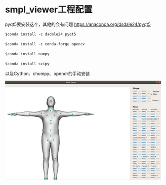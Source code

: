 # smpl_viewer工程配置

pyqt5要安装这个，其他的会有问题 <https://anaconda.org/dsdale24/pyqt5>

```shell
$conda install -c dsdale24 pyqt5 

$conda install -c conda-forge opencv

$conda install numpy

$conda install scipy
```

以及Cython、chumpy、opendr的手动安装

![](assets/001.png)